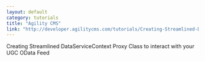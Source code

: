 ```yaml
---
layout: default
category: tutorials
title: "Agility CMS"
link: "http://developer.agilitycms.com/tutorials/Creating-Streamlined-DataServiceContext-Proxy-Class-to-interact-with-your-UGC-OData-Feed.aspx"
---
```

Creating Streamlined DataServiceContext Proxy Class to interact with your UGC OData Feed
